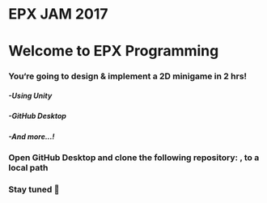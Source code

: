 # EPX JAM 2017


# Welcome to EPX Programming 
### You‘re going to design & implement a 2D minigame in 2 hrs!
##### -Using Unity
##### -GitHub Desktop
##### -And more...!
### Open GitHub Desktop and clone the following repository: <reponame>, to a local path
### Stay tuned 




